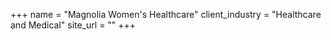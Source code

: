 +++
name = "Magnolia Women's Healthcare"
client_industry = "Healthcare and Medical"
site_url = ""
+++